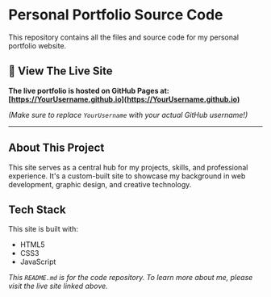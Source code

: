 # Personal Portfolio Source Code

This repository contains all the files and source code for my personal portfolio website.

## 🚀 View The Live Site

**The live portfolio is hosted on GitHub Pages at: [https://YourUsername.github.io](https://YourUsername.github.io)**

*(Make sure to replace `YourUsername` with your actual GitHub username!)*

---

## About This Project

This site serves as a central hub for my projects, skills, and professional experience. It's a custom-built site to showcase my background in web development, graphic design, and creative technology.

## Tech Stack

This site is built with:
* HTML5
* CSS3
* JavaScript

*This `README.md` is for the code repository. To learn more about me, please visit the live site linked above.*
